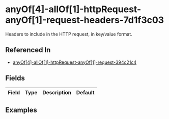 
# anyOf[4]-allOf[1]-httpRequest-anyOf[1]-request-headers-7d1f3c03

Headers to include in the HTTP request, in key/value format.

## Referenced In

- [anyOf[4]-allOf[1]-httpRequest-anyOf[1]-request-394c21c4](/docs/references/schemas/anyof-4--allof-1--httprequest-anyof-1--request-394c21c4)

## Fields

Field | Type | Description | Default
:-- | :-- | :-- | :--

## Examples
